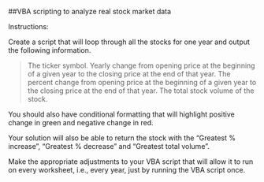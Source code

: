 ##VBA scripting to analyze real stock market data


Instructions:

Create a script that will loop through all the stocks for one year and output the following information.
> The ticker symbol.
> Yearly change from opening price at the beginning of a given year to the closing price at the end of that year.
> The percent change from opening price at the beginning of a given year to the closing price at the end of that year.
> The total stock volume of the stock.

You should also have conditional formatting that will highlight positive change in green and negative change in red.

Your solution will also be able to return the stock with the “Greatest % increase”, “Greatest % decrease” and “Greatest total volume”.

Make the appropriate adjustments to your VBA script that will allow it to run on every worksheet, i.e., every year, just by running the VBA script once.
